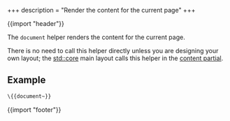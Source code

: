 +++
description = "Render the content for the current page"
+++

{{import "header"}}

The `document` helper renders the content for the current page.

There is no need to call this helper directly unless you are designing your own layout; the [std::core][] main layout calls this helper in the [content partial][].

## Example

```handlebars
\{{document~}}
```

{{import "footer"}}

[std::core]: https://github.com/uwe-app/plugins/tree/master/std/core
[content partial]: https://github.com/uwe-app/plugins/blob/master/std/core/partials/content.hbs
